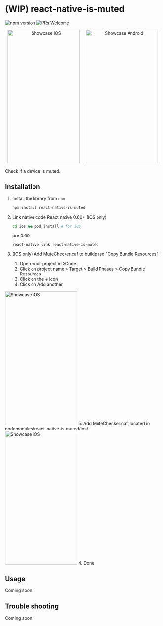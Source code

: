 # (WIP) react-native-is-muted

[![npm version](https://img.shields.io/npm/v/react-native-is-muted.svg)](https://www.npmjs.com/package/react-native-is-muted)
[![PRs Welcome](https://img.shields.io/badge/PRs-welcome-brightgreen.svg)](http://makeapullrequest.com)

<p align="center"><img src="https://github.com/nylsoo/react-native-is-muted/blob/master/isMutedExample.ios.gif?raw=true" alt="Showcase iOS" width="234" height="433">&nbsp;&nbsp;&nbsp;&nbsp;&nbsp;<img src="https://github.com/nylsoo/react-native-is-muted/blob/master/isMutedExample.android.gif?raw=true" alt="Showcase Android" width="234" height="433"></p>

Check if a device is muted.

## Installation

1. Install the library from ``npm``
    ```sh
    npm install react-native-is-muted
    ```
2. Link native code
    React native 0.60+ (IOS only)
    ```sh
    cd ios && pod install # for iOS
    ```

    pre 0.60
    ```sh
    react-native link react-native-is-muted
    ```
3. (IOS only) Add MuteChecker.caf to buildpase "Copy Bundle Resources"
   1. Open your project in XCode
   2. Click on project name > Target > Build Phases > Copy Bundle Resources
   3. Click on the + icon
   4. Click on Add another
<img src="https://github.com/nylsoo/react-native-is-muted/blob/master/Step4.png?raw=true" alt="Showcase iOS" width="234" height="433">
   5. Add MuteChecker.caf, located in nodemodules/react-native-is-muted/ios/
<img src="https://github.com/nylsoo/react-native-is-muted/blob/master/Step5.png?raw=true" alt="Showcase iOS" width="234" height="433">
4. Done

## Usage
Coming soon

## Trouble shooting
Coming soon